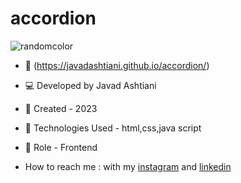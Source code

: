 # accordion
![randomcolor](https://github.com/javadashtiani/randomcolor/assets/134012615/20bf1613-f917-41eb-816b-55c0cb8e04b6)
- 🔗 (https://javadashtiani.github.io/accordion/)
- 💻 Developed by Javad Ashtiani
- 📆 Created - 2023
- 🔧 Technologies Used - html,css,java script
- 🧑‍ Role - Frontend

- How to reach me : with my [instagram](https://www.instagram.com/javadashtiani_web/) and [linkedin](https://www.linkedin.com/in/javadashtiani/)
